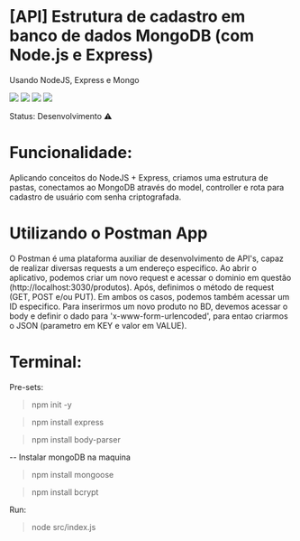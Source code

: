 # [API] Estrutura de cadastro em banco de dados MongoDB (com Node.js e Express)
Usando NodeJS, Express e Mongo


<img src="https://badgen.net/badge/node.js/12.18/blue"/> <img src="https://badgen.net/badge/Framework/Express/black"/> <img src="https://badgen.net/badge/Postman/App/orange"/> <img src="https://badgen.net/badge/Mongo/DB/green"/>

Status: Desenvolvimento :warning:

# Funcionalidade:
Aplicando conceitos do NodeJS + Express, criamos uma estrutura de pastas, conectamos ao MongoDB através do model, controller e rota para cadastro de usuário com senha criptografada. 
 
 # Utilizando o Postman App
 O Postman é uma plataforma auxiliar de desenvolvimento de API's, capaz de realizar diversas requests a um endereço especifico.
 Ao abrir o aplicativo, podemos criar um novo request e acessar o dominio em questão (http://localhost:3030/produtos). Após, definimos o método de request (GET, POST e/ou PUT). Em ambos os casos, podemos também acessar um ID especifico. Para inserirmos um novo produto no BD, devemos acessar o body e definir o dado para 'x-www-form-urlencoded', para entao criarmos o JSON (parametro em KEY e valor em VALUE).
  
# Terminal:
Pre-sets:
>npm init -y

>npm install express

>npm install body-parser

-- Instalar mongoDB na maquina
>npm install mongoose

>npm install bcrypt

Run:
>node src/index.js
